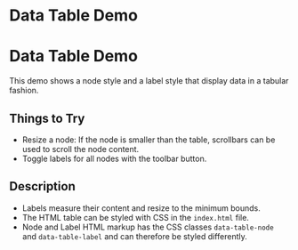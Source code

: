 <!--
 //////////////////////////////////////////////////////////////////////////////
 // @license
 // This file is part of yFiles for HTML 2.6.
 // Use is subject to license terms.
 //
 // Copyright (c) 2000-2024 by yWorks GmbH, Vor dem Kreuzberg 28,
 // 72070 Tuebingen, Germany. All rights reserved.
 //
 //////////////////////////////////////////////////////////////////////////////
-->
# Data Table Demo

# Data Table Demo

This demo shows a node style and a label style that display data in a tabular fashion.

## Things to Try

- Resize a node: If the node is smaller than the table, scrollbars can be used to scroll the node content.
- Toggle labels for all nodes with the toolbar button.

## Description

- Labels measure their content and resize to the minimum bounds.
- The HTML table can be styled with CSS in the `index.html` file.
- Node and Label HTML markup has the CSS classes `data-table-node` and `data-table-label` and can therefore be styled differently.
